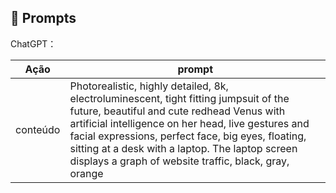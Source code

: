## 🧠 Prompts


ChatGPT：

|   Ação   | prompt                                                                                                                                                                                                                                                                         |
| :------: | ------------------------------------------------------------------------------------------------------------------------------------------------------------------------------------------------------------------------------------------------------------------------------ |
| conteúdo | Photorealistic, highly detailed, 8k, electroluminescent, tight fitting jumpsuit of the future, beautiful and cute redhead Venus with artificial intelligence on her head, live gestures and facial expressions, perfect face, big eyes, floating, sitting at a desk with a laptop. The laptop screen displays a graph of website traffic, black, gray, orange |

